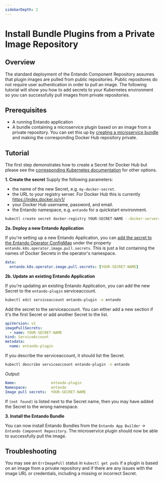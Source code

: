 ```yaml
---
sidebarDepth: 2
---
```


# Install Bundle Plugins from a Private Image Repository

## Overview
The standard deployment of the Entando Component Repository assumes that plugin images are pulled from public repositories. Public repositores do not require user authentication in order to pull an image. The following tutorial will show you how to add secrets to your Kubernetes environment so you can successfully pull images from private repositories.

## Prerequisites
* A running Entando application
* A bundle containing a microservice plugin based on an image from a private repository. You can set this up by [creating a microservice bundle](../create/ms/generate-microservices-and-micro-frontends.md) and making the corresponding Docker Hub repository private.

## Tutorial
The first step demonstrates how to create a Secret for Docker Hub but please see the [corresponding Kubernetes documentation](https://kubernetes.io/docs/tasks/configure-pod-container/pull-image-private-registry) for other options.

**1. Create the secret**
Supply the following parameters:
* the name of the new Secret, e.g. `my-docker-secret`.
* the URL to your registry server. For Docker Hub this is currently <https://index.docker.io/v1/>
* your Docker Hub username, password, and email.
* the Entando namespace, e.g. `entando` for a quickstart environment.

``` sh
kubectl create secret docker-registry YOUR-SECRET-NAME --docker-server=YOUR-REGISTRY-SERVER --docker-username=YOUR-USERNAME --docker-password=YOUR-PASSWORD --docker-email=YOUR-EMAIL -n entando
```

**2a. Deploy a new Entando Application**

If you're setting up a new Entando Application, you can [add the secret to the Entando Operator ConfigMap](../devops/entando-operator.md) under the property `entando.k8s.operator.image.pull.secrets`. This is just a list containing the names of Docker Secrets in the operator's namespace.

``` yaml
data: 
  entando.k8s.operator.image.pull.secrets: [YOUR-SECRET-NAME]
```

**2b. Update an existing Entando Application**

If you're updating an existing Entando Application, you can add the new Secret to the `entando-plugin` serviceaccount.

``` sh
kubectl edit serviceaccount entando-plugin -n entando
```

Add the secret to the serviceaccount. You can either add a new section if it's the first Secret or add another Secret to the list.
``` yaml
apiVersion: v1
imagePullSecrets:
  - name: YOUR-SECRET-NAME
kind: ServiceAccount
metadata:
  name: entando-plugin
```

If you describe the serviceaccount, it should list the Secret.
```sh
kubectl describe serviceaccount entando-plugin -n entando
```
_Output:_
```yaml
Name:                entando-plugin
Namespace:           entando
Image pull secrets:  YOUR-SECRET-NAME
```
If `(not found)` is listed next to the Secret name, then you may have added the Secret to the wrong namespace.


**3. Install the Entando Bundle**

 You can now install Entando Bundles from the `Entando App Builder` → `Entando Component Repository`. The microservice plugin should now be able to successfully pull the image.

## Troubleshooting
You may see an `ErrImagePull` status in `kubectl get pods` if a plugin is based on an image from a private repository and if there are any issues with the image URL or credentials, including a missing or incorrect Secret.